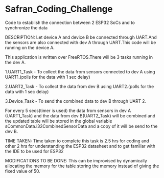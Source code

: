 # Safran_Coding_Challenge
Code to establish the connection between 2 ESP32 SoCs and to synchronize the data

DESCRIPTION:
Let device A and device B be connected through UART.And the sensors are also connected with dev A through UART.This code will be running on the device A.

This application is written over FreeRTOS.There will be 3 tasks running in the dev A.

1.UART1_Task - To collect the data from sensors connected to dev A using UART1.(polls for the data with 1 sec delay)

2.UART2_Task - To collect the data from dev B using UART2.(polls for the data with 1 sec delay)

3.Device_Task - To send the combined data to dev B through UART 2.

For every 5 secs(timer is used) the data from sensors in dev A (UART1_Task) and the data from dev B(UART2_Task) will be combined and the updated table will be stored in the global variable sCommonData.i32CombinedSensorData and a copy of it will be send to the dev B.

TIME TAKEN:
Time taken to complete this task is 2.5 hrs for coding and other 2 hrs for understanding the ESP32 datasheet and to get familiar with the IDE to be used for ESP32

MODIFICATIONS TO BE DONE:
This can be improvised by dynamically allocating the memory for the table storing the memory instead of giving the fixed value of 50.
